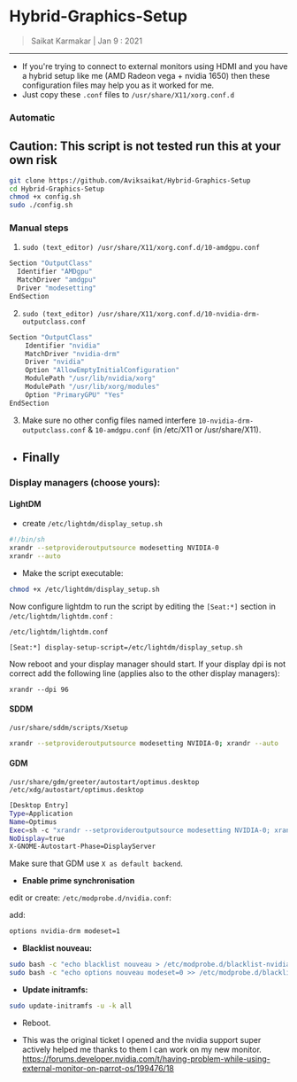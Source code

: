 # Hybrid-Graphics-Setup

> Saikat Karmakar | Jan 9 : 2021

--- 

- If you're trying to connect to external monitors using HDMI and you have a hybrid setup like me (AMD Radeon vega + nvidia 1650) then these configuration files may help you as it worked for me.
- Just copy these `.conf` files to `/usr/share/X11/xorg.conf.d` 

### Automatic
## Caution: This script is not tested run this at your own risk
```bash
git clone https://github.com/Aviksaikat/Hybrid-Graphics-Setup
cd Hybrid-Graphics-Setup
chmod +x config.sh
sudo ./config.sh
```

### Manual steps
1. `sudo (text_editor) /usr/share/X11/xorg.conf.d/10-amdgpu.conf`
```sh
Section "OutputClass"
  Identifier "AMDgpu"
  MatchDriver "amdgpu"
  Driver "modesetting"
EndSection
```
2. `sudo (text_editor) /usr/share/X11/xorg.conf.d/10-nvidia-drm-outputclass.conf`
```sh
Section "OutputClass"
    Identifier "nvidia"
    MatchDriver "nvidia-drm"
    Driver "nvidia"
    Option "AllowEmptyInitialConfiguration"
    ModulePath "/usr/lib/nvidia/xorg"
    ModulePath "/usr/lib/xorg/modules"
    Option "PrimaryGPU" "Yes"
EndSection
```
3. Make sure no other config files named interfere `10-nvidia-drm-outputclass.conf` & `10-amdgpu.conf` (in /etc/X11 or /usr/share/X11). 
- ## Finally  
### Display managers (choose yours):
#### LightDM
- create `/etc/lightdm/display_setup.sh`
```bash
#!/bin/sh
xrandr --setprovideroutputsource modesetting NVIDIA-0
xrandr --auto
```
- Make the script executable:
```bash
chmod +x /etc/lightdm/display_setup.sh
```
Now configure lightdm to run the script by editing the `[Seat:*]` section in `/etc/lightdm/lightdm.conf` :

`/etc/lightdm/lightdm.conf`
```
[Seat:*] display-setup-script=/etc/lightdm/display_setup.sh
```
Now reboot and your display manager should start.
If your display dpi is not correct add the following line (applies also to the other display managers):
```
xrandr --dpi 96
```

#### SDDM
`/usr/share/sddm/scripts/Xsetup`

```bash
xrandr --setprovideroutputsource modesetting NVIDIA-0; xrandr --auto
```
#### GDM
`/usr/share/gdm/greeter/autostart/optimus.desktop /etc/xdg/autostart/optimus.desktop`
```bash
[Desktop Entry]
Type=Application
Name=Optimus
Exec=sh -c "xrandr --setprovideroutputsource modesetting NVIDIA-0; xrandr --auto"
NoDisplay=true
X-GNOME-Autostart-Phase=DisplayServer
```
Make sure that GDM use `X as default backend`.

- **Enable prime synchronisation**

edit or create: `/etc/modprobe.d/nvidia.conf`:

add:
```bash
options nvidia-drm modeset=1
```
- **Blacklist nouveau:**
```bash
sudo bash -c "echo blacklist nouveau > /etc/modprobe.d/blacklist-nvidia-nouveau.conf"
sudo bash -c "echo options nouveau modeset=0 >> /etc/modprobe.d/blacklist-nvidia-nouveau.conf"
```
- **Update initramfs:**
```bash
sudo update-initramfs -u -k all
```
- Reboot.


- This was the original ticket I opened and the nvidia support super actively helped me thanks to them I can work on my new monitor. https://forums.developer.nvidia.com/t/having-problem-while-using-external-monitor-on-parrot-os/199476/18